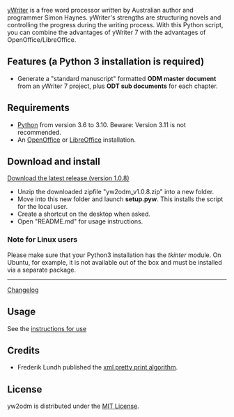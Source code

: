 [yWriter](http://spacejock.com/yWriter7.html) is a free word processor written by Australian author and programmer Simon Haynes. yWriter's strengths are structuring novels and controlling the progress during the writing process. With this Python script, you can combine the advantages of yWriter 7 with the advantages of OpenOffice/LibreOffice.


## Features (a Python 3 installation is required)

-   Generate a "standard manuscript" formatted **ODM master document** from an yWriter 7 project, 
    plus **ODT sub documents** for each chapter.

 
## Requirements

- [Python](https://www.python.org/) from version 3.6 to 3.10. Beware: Version 3.11 is not recommended.
- An [OpenOffice](http://www.openoffice.org/) or [LibreOffice](https://www.libreoffice.org/) installation.


## Download and install

[Download the latest release (version 1.0.8)](https://raw.githubusercontent.com/peter88213/yw2odm/main/dist/yw2odm_v1.0.8.zip)

- Unzip the downloaded zipfile "yw2odm_v1.0.8.zip" into a new folder.
- Move into this new folder and launch **setup.pyw**. This installs the script for the local user.
- Create a shortcut on the desktop when asked.
- Open "README.md" for usage instructions.

### Note for Linux users

Please make sure that your Python3 installation has the *tkinter* module. On Ubuntu, for example, it is not available out of the box and must be installed via a separate package. 

------------------------------------------------------------------

[Changelog](changelog)

## Usage

See the [instructions for use](usage)

## Credits

- Frederik Lundh published the [xml pretty print algorithm](http://effbot.org/zone/element-lib.htm#prettyprint).


## License

yw2odm is distributed under the [MIT License](http://www.opensource.org/licenses/mit-license.php).


 




